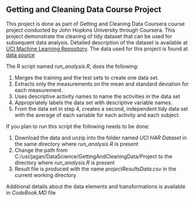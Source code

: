 ## Getting and Cleaning Data Course Project

This project is done as part of Getting and Cleaning Data Coursera course project conducted by John Hopkins University through Coursera. This project demonstrate the cleaning of tidy dataset that can be used for subsequent data analysis. Detailed description of the dataset is available at [UCI Machine Learning Repository](http://archive.ics.uci.edu/ml/datasets/Human+Activity+Recognition+Using+Smartphones). The data used for this project is found at [data source](https://d396qusza40orc.cloudfront.net/getdata%2Fprojectfiles%2FUCI%20HAR%20Dataset.zip)

The R script named *run_analysis.R*, does the following:

1. Merges the training and the test sets to create one data set.
2. Extracts only the measurements on the mean and standard deviation for each measurement.
3. Uses descriptive activity names to name the activities in the data set
4. Appropriately labels the data set with descriptive variable names.
5. From the data set in step 4, creates a second, independent tidy data set with the average of each variable for each activity and each subject.


If you plan to run this script the following needs to be done:
1. Download the data and unzip into the folder named *UCI HAR Dataset* in the same directory where *run_analysis.R* is present
2. Change the path from C:/usr/jagan/DataScience/GettingAndCleaningData/Project to the directory where *run_analysis.R* is present
3. Result file is produced with the name *projectResultsData.csv* in the current working directory

Additional details about the data elements and transformations is available in *CodeBook.MD* file
